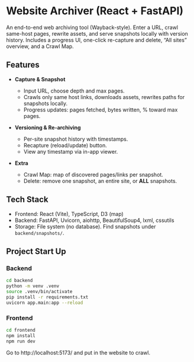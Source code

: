 # Website Archiver (React + FastAPI)

An end-to-end web archiving tool (Wayback-style). Enter a URL, crawl same-host pages, rewrite assets, and serve snapshots locally with version history. Includes a progress UI, one-click re-capture and delete, “All sites” overview, and a Crawl Map.

## Features

- **Capture & Snapshot**
  - Input URL, choose depth and max pages.
  - Crawls only same host links, downloads assets, rewrites paths for snapshots locally.
  - Progress updates: pages fetched, bytes written, % toward max pages.

- **Versioning & Re-archiving**
  - Per-site snapshot history with timestamps.
  - Recapture (reload/update) button.
  - View any timestamp via in-app viewer.

- **Extra**
  - Crawl Map: map of discovered pages/links per snapshot.
  - Delete: remove one snapshot, an entire site, or **ALL** snapshots.


## Tech Stack

- Frontend: React (Vite), TypeScript, D3 (map)
- Backend: FastAPI, Uvicorn, aiohttp, BeautifulSoup4, lxml, cssutils
- Storage: File system (no database). Find snapshots under `backend/snapshots/`.


## Project Start Up

### Backend
```bash
cd backend
python -m venv .venv
source .venv/bin/activate
pip install -r requirements.txt
uvicorn app.main:app --reload
```

### Frontend
```bash
cd frontend
npm install
npm run dev
```

Go to http://localhost:5173/ and put in the website to crawl.
